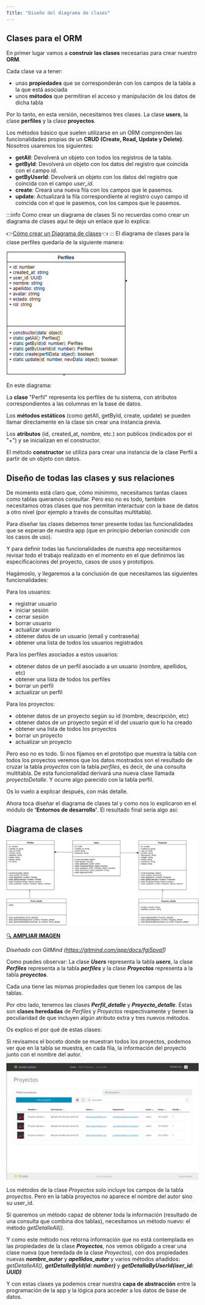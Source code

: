 ```yaml
---
Title: "Diseño del diagrama de clases"
---
```


## Clases para el ORM
En primer lugar vamos a **construir las clases** necesarias para crear nuestro **ORM**.

Cada clase va a tener:
- unas **propiedades** que se corresponderán con los campos de la tabla a la que está asociada
- unos **métodos** que permitiran el acceso y manipulación de los datos de dicha tabla

Por lo tanto, en esta versión, necesitamos tres clases. La clase **users**, la clase **perfiles** y la clase **proyectos**.

Los métodos básico que suelen utilizarse en un ORM comprenden las funcionalidades propias de un **CRUD (Create, Read, Update y Delete)**. Nosotros usaremos los siguientes:

- **getAll**: Devolverá un objeto con todos los registros de la tabla.
- **getById**: Devolverá un objeto con los datos del registro que coincida con el campo *id*.
- **getByUserId**: Devolverá un objeto con los datos del registro que coincida con el campo *user_id*.
- **create**: Creará una nueva fila con los campos que le pasemos.
- **update**: Actualizará la fila correspondiente al registro cuyo campo id coincida con el que le pasemos, con los campos que le pasemos.

:::info Como crear un diagrama de clases
Si no recuerdas como crear un diagrama de clases aquí te dejo un enlace que lo explica:

👉[Cómo crear un Diagrama de clases](https://diagramasuml.com/diagrama-de-clases/?utm_content=cmp-true)👈
:::
El diagrama de clases para la clase perfiles quedaría de la siguiente manera:


![Perfiles](/imagenes/v1/bd/dcperfiles.png)

En este diagrama:

La **clase** "Perfil" representa los perfiles de tu sistema, con atributos correspondientes a las columnas en la base de datos.

Los **métodos estáticos** (como getAll, getById, create, update) se pueden llamar directamente en la clase sin crear una instancia previa.

Los **atributos** (id, created_at, nombre, etc.) son publicos (indicados por el "+") y se inicializan en el constructor.

El método **constructor** se utiliza para crear una instancia de la clase Perfil a partir de un objeto con datos.

## Diseño de todas las clases y sus relaciones

De momento está claro que, cómo mínimmo, necesitamos tantas clases como tablas queramos consultar. Pero eso no es todo, también necesitamos otras clases que nos permitan interactuar con la base de datos a otro nivel (por ejemplo a través de consultas multitabla).

Para diseñar las clases debemos tener presente todas las funcionalidades que se esperan de nuestra app (que en principio deberían conincidir con los casos de uso).

Y para definir todas las funcionalidades de nuestra app necesitarmos revisar todo el trabajo realizado en el momento en el que  definimos las especificaciones del proyecto, casos de usos y prototipos.

Hagámoslo, y llegaremos a la conclusión de que necesitamos las siguientes funcionalidades:

Para los usuarios:
- registrar usuario
- iniciar sesión
- cerrar sesión
- borrar usuario
- actualizar usuario
- obtener datos de un usuario (email y contraseña)
- obtener una lista de todos los usuarios registrados

Para los perfiles asociados a estos usuarios:
- obtener datos de un perfil asociado a un usuario  (nombre, apellidos, etc)
- obtener una lista de todos los perfiles
- borrar un perfil
- actualizar un perfil

Para los proyectos:
- obtener datos de un proyecto según su id (nombre, descripción, etc)
- obtener datos de un proyecto según el id del usuario que lo ha creado
- obtener una lista de todos los proyectos
- borrar un proyecto
- actualizar un proyecto

Pero eso no es todo. Si nos fijamos en el prototipo que muestra la tabla con todos los proyectos veremos que los datos mostrados son el resultado de cruzar la tabla *proyectos* con la tabla *perfiles*, es decir, de una consulta multitabla. De esta funcionalidad derivará una nueva clase llamada *proyectoDetalle*. Y ocurre algo parecido con la tabla perfil.

Os lo vuelo a explicar después, con más detalle.

Ahora toca diseñar el diagrama de clases tal y como nos lo explicaron en el módulo de **'Entornos de desarrollo'**. El resultado final sería algo así:
 
## Diagrama de clases


![Diagrama de clases](/imagenes/v1/bd/dc.svg)

[🔍 **AMPLIAR IMAGEN**](/imagenes/v1/bd/dc.svg)

*Diseñado con GitMind (https://gitmind.com/app/docs/fgi5pva1)*

Como puedes observar: La clase ***Users*** representa la tabla ***users***, la clase ***Perfiles*** representa a la tabla ***perfiles*** y la clase ***Proyectos*** representa a la tabla ***proyectos***.

Cada una tiene las mismas propiedades que tienen los campos de las tablas.

Por otro lado, tenemos las clases ***Perfil_detalle*** y ***Proyecto_detalle***. Éstas son **clases heredadas** de *Perfiles* y *Proyectos* respectivamente y tienen la peculiaridad de que incluyen algún atributo extra y tres nuevos métodos.

Os explico el por qué de estas clases:

Si revisamos el boceto donde se muestran todos los proyectos, podemos ver que en la tabla se muestra, en cada fila, la información del proyecto junto con el nombre del autor.

![prototipo proyetos](/imagenes/v1/prototipos/proyectos/proyectos.png)

Los métodos de la clase *Proyectos* solo incluye los campos de la tabla *proyectos*. Pero en la tabla proyectos no aparece el nombre del autor sino su user_id.

Si queremos un método capaz de obtener toda la información (resultado de una consulta que combina dos tablas), necesitamos un método nuevo: el método *getDetalleAll()*.

Y como este método nos retorna información que no está contemplada en las propiedades de la clase ***Proyectos***, nos vemos obligado a crear una clase nueva (que heredada de la clase *Proyectos*), con dos propiedades nuevas ***nombre_autor*** y ***apellidos_autor*** y varios métodos añadidos: *getDetalleAll()*, ***getDetalleById(id: number)*** y ***getDetallaByUserId(iser_id: UUID)***

Y con estas clases ya podemos crear nuestra **capa de abstracción** entre la programación de la app y la lógica para acceder a los datos de base de datos.
